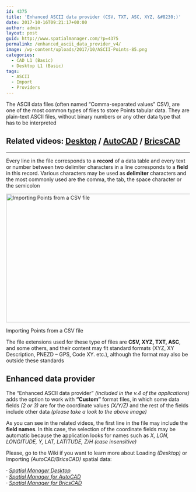 ```yaml
---
id: 4375
title: 'Enhanced ASCII data provider (CSV, TXT, ASC, XYZ, &#8230;)'
date: 2017-10-16T09:21:17+00:00
author: admin
layout: post
guid: http://www.spatialmanager.com/?p=4375
permalink: /enhanced_ascii_data_provider_v4/
image: /wp-content/uploads/2017/10/ASCII-Points-85.png
categories:
  - CAD L1 (Basic)
  - Desktop L1 (Basic)
tags:
  - ASCII
  - Import
  - Providers
---
```

<p>
  The ASCII data files (often named “Comma-separated values” CSV), are one of the most common types of files to store Points tabular data. They are plain-text ASCII files, without binary numbers or any other data type that has to be interpreted<!--more-->
</p>

<h2>
  Related videos: <span><span><a href="https://youtu.be/EJG26apAFM4?rel=0" target="_blank" rel="nofollow">Desktop</a></span></span> / <span><span><a href="https://youtu.be/IIYQLKIuuj0?rel=0" target="_blank" rel="nofollow">AutoCAD</a></span></span> / <span><span><a href="https://youtu.be/G-y0Reu6sWs?rel=0" target="_blank" rel="nofollow">BricsCAD</a></span></span>
</h2>

* * *

<p>
  Every line in the file corresponds to a <strong>record</strong> of a data table and every text or number between two delimiter characters in a line corresponds to a <strong>field</strong> in this record. Various characters may be used as <strong>delimiter</strong> characters and the most commonly used are the comma, the tab, the space character or the semicolon
</p>

<div>
  <a href="http://www.spatialmanager.com/wp-content/uploads/2017/10/New-Spatial-Manager-ASCII-Provider-2.png" target="_blank" rel="nofollow"><img src="http://www.spatialmanager.com/wp-content/uploads/2017/10/New-Spatial-Manager-ASCII-Provider-2-1024x576.png" alt="Importing Points from a CSV file" width="625" height="352" srcset="http://www.spatialmanager.com/wp-content/uploads/2017/10/New-Spatial-Manager-ASCII-Provider-2-1024x576.png 1024w, http://www.spatialmanager.com/wp-content/uploads/2017/10/New-Spatial-Manager-ASCII-Provider-2-300x169.png 300w, http://www.spatialmanager.com/wp-content/uploads/2017/10/New-Spatial-Manager-ASCII-Provider-2-768x432.png 768w, http://www.spatialmanager.com/wp-content/uploads/2017/10/New-Spatial-Manager-ASCII-Provider-2-624x351.png 624w, http://www.spatialmanager.com/wp-content/uploads/2017/10/New-Spatial-Manager-ASCII-Provider-2.png 1280w" sizes="(max-width: 625px) 100vw, 625px" /></a>
  
  <p>
    Importing Points from a CSV file
  </p>
</div>

<p>
  The file extensions used for these type of files are <strong>CSV, XYZ, TXT, ASC</strong>, and some others, and their content may fit standard formats (XYZ, XY Description, PNEZD &#8211; GPS, Code XY. etc.), although the format may also be outside these standards
</p>

<h2>
  Enhanced data provider
</h2>

<p>
  The &#8220;Enhanced ASCII data provider&#8221; <em>(included in the v.4 of the applications)</em> adds the option to work with <strong>&#8220;Custom&#8221;</strong> format files, in which some data fields <em>(2 or 3)</em> are for the coordinate values <em>(X/Y/Z)</em> and the rest of the fields include other data <em>(please take a look to the above image)</em>
</p>

<p>
  As you can see in the related videos, the first line in the file may include the <strong>field names</strong>. In this case, the selection of the coordinate fields may be automatic because the application looks for names such as <em>X, LON, LONGITUDE, Y, LAT, LATITUDE, Z/H (case insensitive)</em>
</p>

<p>
  Please, go to the Wiki if you want to learn more about Loading <em>(Desktop)</em> or Importing <em>(AutoCAD/BricsCAD)</em> spatial data:
</p>

<p>
  · <span><span><em><a href="http://wiki.spatialmanager.com/index.php/Spatial_Manager_Desktop™_-_FAQs:_Import_and_export" target="_blank" rel="nofollow">Spatial Manager Desktop</a></em></span></span><br /> · <span><span><em><a href="http://wiki.spatialmanager.com/index.php/Spatial_Manager%E2%84%A2_for_AutoCAD_-_FAQs:_Import" target="_blank" rel="nofollow">Spatial Manager for AutoCAD</a></em></span></span><br /> · <span><em><a href="http://wiki.spatialmanager.com/index.php/Spatial_Manager%E2%84%A2_for_BricsCAD_-_FAQs:_Import" target="_blank" rel="nofollow">Spatial Manager for BricsCAD</a></em></span>
</p>
